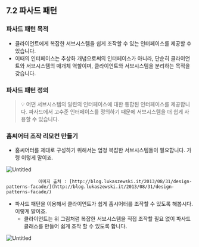 ## 7.2 파사드 패턴
### 파사드 패턴 목적

- 클라이언트에게 복잡한 서브시스템을 쉽게 조작할 수 있는 인터페이스를 제공할 수 있습니다.
- 이때의 인터페이스는 추상화 개념으로써의 인터페이스가 아니라, 단순히 클라이언트와 서브시스템의 매개체 역할이며, 클라이언트와 서브시스템을 분리하는 목적을 갖습니다.

### 파사드 패턴 정의

>
>💡 어떤 서브시스템의 일련의 인터페이스에 대한 통합된 인터페이스를 제공합니다.
>파사드에서 고수준 인터페이스를 정의하기 때문에 서브시스템을 더 쉽게 사용할 수 있습니다.
>


### 홈씨어터 조작 리모컨 만들기

- 홈씨어터를 제대로 구성하기 위해서는 엄청 복잡한 서브시스템들이 필요합니다. 가령 이렇게 말이죠.

![Untitled](https://s3-us-west-2.amazonaws.com/secure.notion-static.com/253e37ac-763a-42f0-8cf6-8484f38a7409/Untitled.png)

                이미지 출처 : [http://blog.lukaszewski.it/2013/08/31/design-patterns-facade/](http://blog.lukaszewski.it/2013/08/31/design-patterns-facade/)

- 파사드 패턴을 이용해서 클라이언트가 쉽게 홈시어터를 조작할 수 있도록 해봅시다. 이렇게 말이죠.
    - 클라이언트는 위 그림처럼 복잡한 서브시스템을 직접 조작할 필요 없이 파사드 클래스를 만들어 쉽게 조작 할 수 있도록 합니다.

![Untitled](https://s3-us-west-2.amazonaws.com/secure.notion-static.com/e3d8e1bd-f622-4891-a1a8-082148ed7463/Untitled.png)
